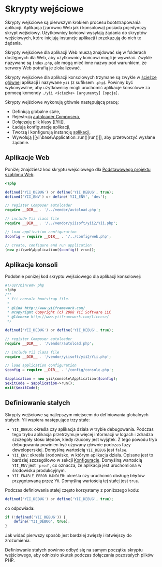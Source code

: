 Skrypty wejściowe
=================

Skrypty wejściowe są pierwszym krokiem procesu bootstrapowania aplikacji. Aplikacja (zarówno Web
jak i konsolowa) posiada pojedynczy skrypt wejściowy. Użytkownicy końcowi wysyłają żądania do skryptów 
wejściowych, które inicjują instancje aplikacji i przekazują do nich te żądania.

Skrypty wejściowe dla aplikacji Web muszą znajdować się w folderach dostępnych dla Web, aby użytkownicy końcowi mogli je wywołać.
Zwykle nazywane są `index.php`, ale mogą mieć inne nazwy pod warunkiem, że serwery Web potrafią je zlokalizować.

Skrypty wejściowe dla aplikacji konsolowych trzymane są zwykle w [ścieżce głównej](structure-applications.md)
aplikacji i nazywane `yii` (z sufiksem `.php`). Powinny być wykonywalne, aby użytkownicy 
mogli uruchomić aplikacje konsolowe za pomocą komendy `./yii <ścieżka> [argumenty] [opcje]`.

Skrypty wejściowe wykonują głównie następującą pracę:

* Definiują globalne stałe,
* Rejestrują [autoloader Composera](https://getcomposer.org/doc/01-basic-usage.md#autoloading),
* Dołączają plik klasy [[Yii]],
* Ładują konfigurację aplikacji,
* Tworzą i konfigurują instancję [aplikacji](structure-applications.md),
* Wywołują [[yii\base\Application::run()|run()]], aby przetworzyć wysłane żądanie.


## Aplikacje Web <span id="web-applications"></span>

Poniżej znajdziesz kod skryptu wejściowego dla [Podstawowego projektu szablonu Web](start-installation.md).

```php
<?php

defined('YII_DEBUG') or define('YII_DEBUG', true);
defined('YII_ENV') or define('YII_ENV', 'dev');

// register Composer autoloader
require __DIR__ . '/../vendor/autoload.php';

// include Yii class file
require __DIR__ . '/../vendor/yiisoft/yii2/Yii.php';

// load application configuration
$config = require __DIR__ . '/../config/web.php';

// create, configure and run application
(new yii\web\Application($config))->run();
```


## Aplikacje konsoli <span id="console-applications"></span>

Podobnie poniżej kod skryptu wejściowego dla aplikacji konsolowej:

```php
#!/usr/bin/env php
<?php
/**
 * Yii console bootstrap file.
 *
 * @link http://www.yiiframework.com/
 * @copyright Copyright (c) 2008 Yii Software LLC
 * @license http://www.yiiframework.com/license/
 */

defined('YII_DEBUG') or define('YII_DEBUG', true);

// register Composer autoloader
require __DIR__ . '/vendor/autoload.php';

// include Yii class file
require __DIR__ . '/vendor/yiisoft/yii2/Yii.php';

// load application configuration
$config = require __DIR__ . '/config/console.php';

$application = new yii\console\Application($config);
$exitCode = $application->run();
exit($exitCode);
```


## Definiowanie stałych <span id="defining-constants"></span>

Skrypty wejściowe są najlepszym miejscem do definiowania globalnych stałych. Yii wspiera następujące trzy stałe:

* `YII_DEBUG`: określa czy aplikacja działa w trybie debugowania. Podczas tego trybu aplikacja 
  przetrzymuje więcej informacji w logach i zdradza szczegóły stosu błędów, kiedy rzucony jest wyjątek. Z tego powodu
  tryb debugowania powinien być używany głównie podczas fazy deweloperskiej. Domyślną wartością `YII_DEBUG` jest `false`.
* `YII_ENV`: określa środowisko, w którym aplikacja działa. Opisane jest to bardziej szczegółowo 
  w sekcji [Konfiguracje](concept-configurations.md#environment-constants).
  Domyślną wartością `YII_ENV` jest `'prod'`, co oznacza, że aplikacja jest uruchomiona w środowisku produkcyjnym.
* `YII_ENABLE_ERROR_HANDLER`: określa czy uruchomić obsługę błędów przygotowaną przez Yii. Domyślną wartością tej stałej jest `true`.

Podczas definiowania stałej często korzystamy z poniższego kodu:

```php
defined('YII_DEBUG') or define('YII_DEBUG', true);
```

co odpowiada:

```php
if (!defined('YII_DEBUG')) {
    define('YII_DEBUG', true);
}
```

Jak widać pierwszy sposób jest bardziej zwięzły i łatwiejszy do zrozumienia.

Definiowanie stałych powinno odbyć się na samym początku skryptu wejściowego, aby odniosło skutek podczas dołączania pozostałych plików PHP.
